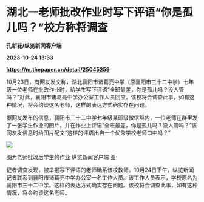 # 湖北一老师批改作业时写下评语“你是孤儿吗？”校方称将调查
**孔新花/纵览新闻客户端**

**2023-10-24 13:33**

**https://m.thepaper.cn/detail/25045259**

10月23日，有网友发文称，湖北襄阳市诸葛亮中学（原襄阳市三十二中学）七年级一位老师在批改作业时，给学生写下评语“全班最差，你是孤儿吗？没人管吗？”对此，襄阳市诸葛亮中学办公室工作人员回应，该校将会调查此事，如有这种情况，将会约谈这名老师，这样的表达方式确实存在问题。

据网友发布的信息，襄阳市三十二中学七年级某班级微信群内，一位老师在群里发了一张学生作业的图片，并在作业上评语“全班最差，你是孤儿吗？没人管吗？”该网友发信息时给图片配文“这样的评语出自一个优秀学校老师口中吗？”

![](https://imagecloud.thepaper.cn/thepaper/image/275/454/783.jpg)

图为老师批改后学生的作业 纵览新闻客户端 图

记者调查发现，被举报写下评语的老师确系该校教师。10月24日下午，纵览新闻记者联系到襄阳市诸葛亮中学办公室一名工作人员。该工作人员表示，学校原名为襄阳市三十二中学。这样的表达方式确实存在问题。该校将会调查此事，如有这种情况，将会约谈这名老师。